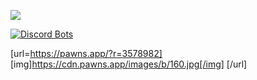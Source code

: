 [![](https://discord.c99.nl/widget/theme-3/720984651648204861.png)](https://discord.com/users/720984651648204861)

[![Discord Bots](https://top.gg/api/widget/1041819232847003729.svg)](https://top.gg/bot/1041819232847003729)

[url=https://pawns.app/?r=3578982]
[img]https://cdn.pawns.app/images/b/160.jpg[/img]
[/url]


